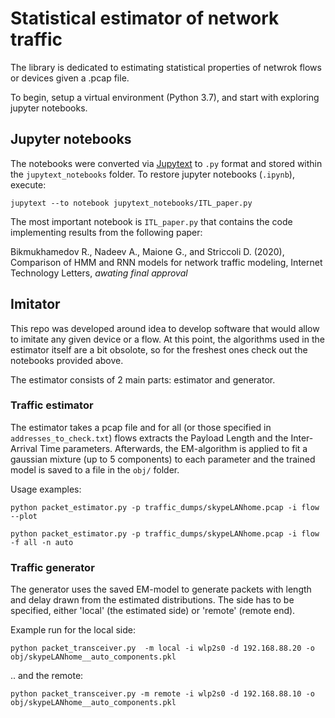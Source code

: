 # Statistical estimator of network traffic

The library is dedicated to estimating statistical properties of netwrok flows or devices
 given a .pcap file. 

To begin, setup a virtual environment (Python 3.7), and start with exploring 
jupyter notebooks.

## Jupyter notebooks

The notebooks were converted via [Jupytext](https://github.com/mwouts/jupytext) to 
`.py` format and stored within the 
`jupytext_notebooks` folder. To restore jupyter notebooks (`.ipynb`), execute:

    jupytext --to notebook jupytext_notebooks/ITL_paper.py 


The most important notebook is `ITL_paper.py` that contains the code implementing results
from the following paper:
 
Bikmukhamedov R., Nadeev A., Maione G., and Striccoli D. (2020), Comparison of HMM and RNN
models for network traffic modeling, Internet Technology Letters, *awating final approval*

 
## Imitator

This repo was developed around idea to develop software that would allow to imitate
any given device or a flow. At this point, the algorithms used in the estimator itself
are a bit obsolote, so for the freshest ones check out the notebooks provided above. 

The estimator consists of 2 main parts: estimator and generator.

### Traffic estimator

The estimator takes a pcap file and for all (or those specified in `addresses_to_check.txt`) 
flows extracts the Payload Length and the Inter-Arrival Time parameters. 
Afterwards, the EM-algorithm is applied to fit a gaussian mixture (up to 5 components) 
to each parameter and the trained model is saved to a file in the `obj/` folder.

Usage examples:
    
    python packet_estimator.py -p traffic_dumps/skypeLANhome.pcap -i flow --plot

    python packet_estimator.py -p traffic_dumps/skypeLANhome.pcap -i flow -f all -n auto


### Traffic generator

The generator uses the saved EM-model to generate packets with length and delay drawn from the estimated distributions. The side has to be specified, either 'local' (the estimated side) or 'remote' (remote end).   

Example run for the local side:

    python packet_transceiver.py  -m local -i wlp2s0 -d 192.168.88.20 -o obj/skypeLANhome__auto_components.pkl

.. and the remote:

    python packet_transceiver.py -m remote -i wlp2s0 -d 192.168.88.10 -o obj/skypeLANhome__auto_components.pkl
   
